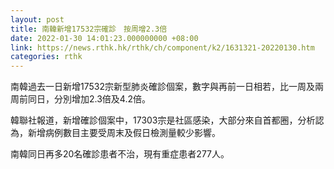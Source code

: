 ```yaml
---
layout: post
title: 南韓新增17532宗確診　按周增2.3倍
date: 2022-01-30 14:01:23.000000000 +08:00
link: https://news.rthk.hk/rthk/ch/component/k2/1631321-20220130.htm
categories: rthk
---
```


南韓過去一日新增17532宗新型肺炎確診個案，數字與再前一日相若，比一周及兩周前同日，分別增加2.3倍及4.2倍。

韓聯社報道，新增確診個案中，17303宗是社區感染，大部分來自首都圈，分析認為，新增病例數目主要受周末及假日檢測量較少影響。

南韓同日再多20名確診患者不治，現有重症患者277人。
